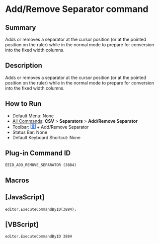 # Add/Remove Separator command

## Summary

Adds or removes a separator at the cursor position (or at the pointed position on the ruler) while in the normal mode to prepare for conversion into the fixed width columns.

## Description

Adds or removes a separator at the cursor position (or at the pointed position on the ruler) while in the normal mode to prepare for conversion into the fixed width columns.

## How to Run

- Default Menu: None
- [All Commands](../tools/all_commands): **CSV** > **Separators** \> **Add/Remove Separator**
- Toolbar: ![](../../images/columns_separators.png) \+ Add/Remove Separator
- Status Bar: None
- Default Keyboard Shortcut: None

## Plug-in Command ID

```
EEID_ADD_REMOVE_SEPARATOR (3884)
```

## Macros

## \[JavaScript\]

```
editor.ExecuteCommandByID(3884);
```

## \[VBScript\]

```
editor.ExecuteCommandByID 3884
```
